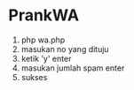# PrankWA

1. php wa.php
2. masukan no yang dituju
3. ketik 'y' enter
4. masukan jumlah spam enter
5. sukses
